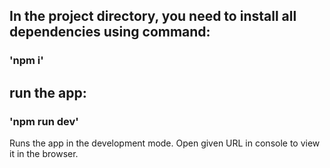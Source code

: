 ## In the project directory, you need to install all dependencies using command:

### 'npm i'

## run the app:

### 'npm run dev'

Runs the app in the development mode.
Open given URL in console to view it in the browser.

